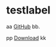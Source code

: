 testlabel
=========

aa [GitHub](http://github.com) bb.

pp [Download](itms-services://?action=download-manifest&url=http://bingo-c2c-backend.oss-cn-hongkong.aliyuncs.com/ios-dev/manifest.plist) kk
